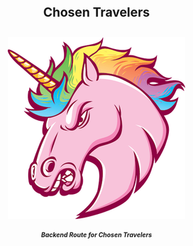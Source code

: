 <div align="center">
<h1>Chosen Travelers</h1> 
</div> 
<h1 align="center"><img src="./public/imgs/unicorn.png"></h1>

<h5 align="center">Backend Route for Chosen Travelers</h5>

